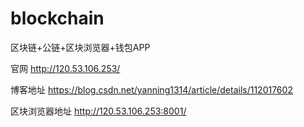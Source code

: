 # blockchain
区块链+公链+区块浏览器+钱包APP

官网 http://120.53.106.253/

博客地址 https://blog.csdn.net/yanning1314/article/details/112017602

区块浏览器地址 http://120.53.106.253:8001/
